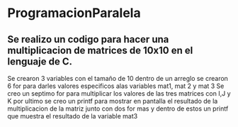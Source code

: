 # ProgramacionParalela
## Se realizo un codigo para hacer una multiplicacion de matrices de 10x10 en el lenguaje de C.
Se crearon 3 variables con el tamaño de 10 dentro de un arreglo
se crearon 6 for para darles valores especificos alas variables mat1, mat 2 y mat 3
Se creo un septimo for para multiplicar los valores de las tres matrices con I,J y K
por ultimo se creo un printf para mostrar en pantalla el resultado de la multiplicacion de la matriz junto con dos for mas
y dentro de estos un printf que muestra el resultado de la variable mat3
